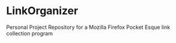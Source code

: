 # LinkOrganizer
Personal Project Repository for a Mozilla Firefox Pocket Esque link collection program
